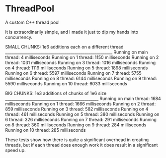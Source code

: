 # ThreadPool
A custom C++ thread pool 

It is extraordinarily simple, and I made it just to dip my hands into concurrency. 
                 
SMALL CHUNKS: 1e6 additions each on a different thread
\_\_\_\_\_\_\_\_\_\_\_\_\_\_\_\_\_\_\_\_\_\_\_\_\_\_\_\_\_\_\_\_\_\_\_\_\_\_\_\_\_\_\_\_\_\_\_\_\_\_\_\_\_\_
Running on main thread: 4 milliseconds
Running on 1 thread: 1150 milliseconds
Running on 2 thread: 1031 milliseconds
Running on 3 thread: 1016 milliseconds
Running on 4 thread: 1119 milliseconds
Running on 5 thread: 1898 milliseconds
Running on 6 thread: 5597 milliseconds
Running on 7 thread: 5755 milliseconds
Running on 8 thread: 6144 milliseconds
Running on 9 thread: 5590 milliseconds
Running on 10 thread: 6033 milliseconds

BIG CHUNKS: 1e3 additions of chunks of 1e6 size
\_\_\_\_\_\_\_\_\_\_\_\_\_\_\_\_\_\_\_\_\_\_\_\_\_\_\_\_\_\_\_\_\_\_\_\_\_\_\_\_\_\_\_\_\_\_\_
Running on main thread: 1684 milliseconds
Running on 1 thread: 1666 milliseconds
Running on 2 thread: 859 milliseconds
Running on 3 thread: 582 milliseconds
Running on 4 thread: 461 milliseconds
Running on 5 thread: 380 milliseconds
Running on 6 thread: 326 milliseconds
Running on 7 thread: 291 milliseconds
Running on 8 thread: 360 milliseconds
Running on 9 thread: 284 milliseconds
Running on 10 thread: 285 milliseconds

These tests show how there is quite a significant overhead in creating threads, but if each thread does enough work it does result in a significant speed up.
